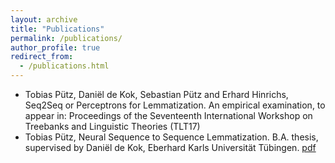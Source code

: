 ```yaml
---
layout: archive
title: "Publications"
permalink: /publications/
author_profile: true
redirect_from:
  - /publications.html
---
```


* Tobias Pütz, Daniël de Kok, Sebastian Pütz and Erhard Hinrichs, Seq2Seq or Perceptrons for Lemmatization. An empirical examination, to appear in: Proceedings of the Seventeenth International Workshop on Treebanks and Linguistic Theories (TLT17)
* Tobias Pütz, Neural Sequence to Sequence Lemmatization. B.A. thesis, supervised by Daniël de Kok, Eberhard Karls Universität Tübingen. [pdf](files/ba.pdf)
